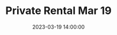 ---
date: 2023-03-19 14:00:00
dates: 9:00 am on Mar 19 2023
draft: false
durationMinutes: 240
title: Private Rental Mar 19
---